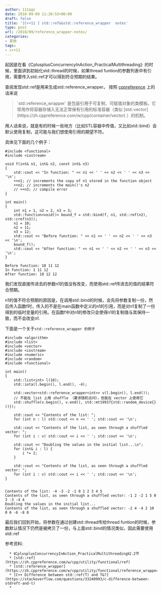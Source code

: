 ```yaml
---
author: 111qqz
date: 2018-09-09 11:28:53+00:00
draft: false
title: '[C++11 ] std::ref&&std::reference_wrapper  notes'
type: post
url: /2018/09/reference_wrapper-notes/
categories:
- 其他
tags:
- c++11
---
```


起因是在看《CplusplusConcurrencyInAction_PracticalMultithreading》的时候，里面讲到初始化std::thread的时候，如果thread funtion的参数列表中有引用，需要传入std::ref才可以得到符合预期的结果。

查阅发现std::ref是用来生成std::reference_wrapper。 按照 [cppreference](https://zh.cppreference.com/w/cpp/utility/functional/reference_wrapper) 上的话来说


<blockquote>`std::reference_wrapper` 是包装引用于可复制、可赋值对象的类模板。它常用作将容器存储入无法正常保有引用的标准容器（类似 [std::vector](https://zh.cppreference.com/w/cpp/container/vector) ）的机制。</blockquote>


用人话来说，就是有的时候一些地方（比如STL容器中传值，又比如std::bind）会默认使用复制，这可能与我们想使用引用的期望不符。

具体见下面的几个例子：

    
    #include <functional>
    #include <iostream>
     
    void f(int& n1, int& n2, const int& n3)
    {
        std::cout << "In function: " << n1 << ' ' << n2 << ' ' << n3 << '\n';
        ++n1; // increments the copy of n1 stored in the function object
        ++n2; // increments the main()'s n2
        // ++n3; // compile error
    }
     
    int main()
    {
        int n1 = 1, n2 = 2, n3 = 3;
        std::function<void()> bound_f = std::bind(f, n1, std::ref(n2), std::cref(n3));
        n1 = 10;
        n2 = 11;
        n3 = 12;
        std::cout << "Before function: " << n1 << ' ' << n2 << ' ' << n3 << '\n';
        bound_f();
        std::cout << "After function: " << n1 << ' ' << n2 << ' ' << n3 << '\n';
    }
    
    Before function: 10 11 12
    In function: 1 11 12
    After function: 10 12 12


我们发现直接传进去的参数n1的值没有改变，而使用std::ref传进去的值的结果符合预期。

n1的值不符合预期的原因是，在调用std::bind的时候，会先将参数复制一份，然后传入函数f时，传入的不是在main函数中定义的n1的引用，而是对n1复制了一份得到的临时变量的引用。在函数f中对n1的修改只会使得n1的复制值与其保持一致，而不会改变n1.

下面是一个关于`std::reference_wrapper 的例子`

    
    #include <algorithm>
    #include <list>
    #include <vector>
    #include <iostream>
    #include <numeric>
    #include <random>
    #include <functional>
     
    int main()
    {
        std::list<int> l(10);
        std::iota(l.begin(), l.end(), -4);
     
        std::vector<std::reference_wrapper<int>> v(l.begin(), l.end());
        // 不能在 list 上用 shuffle （要求随机访问），但能在 vector 上使用它
        std::shuffle(v.begin(), v.end(), std::mt19937{std::random_device{}()});
     
        std::cout << "Contents of the list: ";
        for (int n : l) std::cout << n << ' '; std::cout << '\n';
     
        std::cout << "Contents of the list, as seen through a shuffled vector: ";
        for (int i : v) std::cout << i << ' '; std::cout << '\n';
     
        std::cout << "Doubling the values in the initial list...\n";
        for (int& i : l) {
            i *= 2;
        }
     
        std::cout << "Contents of the list, as seen through a shuffled vector: ";
        for (int i : v) std::cout << i << ' '; std::cout << '\n';
    }
    
    
    Contents of the list: -4 -3 -2 -1 0 1 2 3 4 5 
    Contents of the list, as seen through a shuffled vector: -1 2 -2 1 5 0 3 -3 -4 4 
    Doubling the values in the initial list...
    Contents of the list, as seen through a shuffled vector: -2 4 -4 2 10 0 6 -6 -8 8




最后我们回到开始，将参数在通过创建std::thread传给thread funtion的时候，参数默认情况下仍然是被拷贝了一份，与上面std::bind的情况类似，因此需要使用std::ref



参考资料:



 	  * 《CplusplusConcurrencyInAction_PracticalMultithreading》2.2节
 	  * [std::ref](https://zh.cppreference.com/w/cpp/utility/functional/ref)
 	  * [std::reference_wrapper](https://zh.cppreference.com/w/cpp/utility/functional/reference_wrapper)
 	  * [C++ Difference between std::ref(T) and T&?](https://stackoverflow.com/questions/33240993/c-difference-between-stdreft-and-t)
 	  * 








